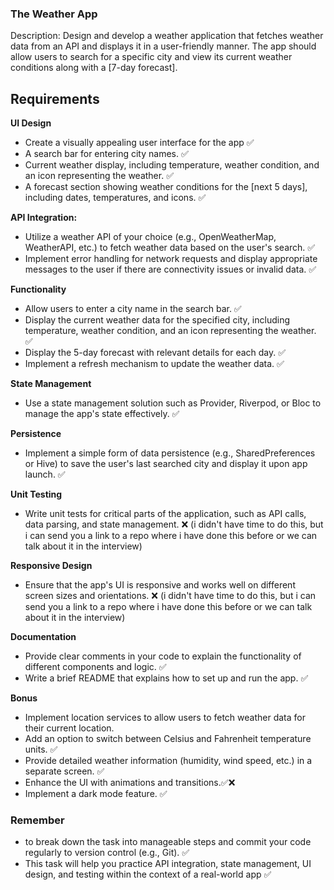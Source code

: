 ### The Weather App
Description: Design and develop a weather application that fetches weather data from an API and displays it in a user-friendly manner. The app should allow users to search for a specific city and view its current weather conditions along with a [7-day forecast].

## Requirements

**UI Design**
- Create a visually appealing user interface for the app ✅
- A search bar for entering city names. ✅
- Current weather display, including temperature, weather condition, and an icon representing the weather. ✅
- A forecast section showing weather conditions for the [next 5 days], including dates, temperatures, and icons. ✅

**API Integration:**
- Utilize a weather API of your choice (e.g., OpenWeatherMap, WeatherAPI, etc.) to fetch weather data based on the user's search. ✅
- Implement error handling for network requests and display appropriate messages to the user if there are connectivity issues or invalid data. ✅

**Functionality**
- Allow users to enter a city name in the search bar. ✅
- Display the current weather data for the specified city, including temperature, weather condition, and an icon representing the weather. ✅
- Display the 5-day forecast with relevant details for each day. ✅
- Implement a refresh mechanism to update the weather data. ✅

**State Management**
- Use a state management solution such as Provider, Riverpod, or Bloc to manage the app's state effectively. ✅

**Persistence**
- Implement a simple form of data persistence (e.g., SharedPreferences or Hive) to save the user's last searched city and display it upon app launch. ✅

**Unit Testing**
- Write unit tests for critical parts of the application, such as API calls, data parsing, and state management. ❌ (i didn't have time to do this, but i can send you a link to a repo where i have done this before or we can talk about it in the interview)

**Responsive Design**
- Ensure that the app's UI is responsive and works well on different screen sizes and orientations. ❌ (i didn't have time to do this, but i can send you a link to a repo where i have done this before or we can talk about it in the interview)

**Documentation**
- Provide clear comments in your code to explain the functionality of different components and logic. ✅
- Write a brief README that explains how to set up and run the app. ✅

**Bonus**
- Implement location services to allow users to fetch weather data for their current location.
- Add an option to switch between Celsius and Fahrenheit temperature units. ✅
- Provide detailed weather information (humidity, wind speed, etc.) in a separate screen. ✅
- Enhance the UI with animations and transitions.✅❌
- Implement a dark mode feature. ✅

### Remember
- to break down the task into manageable steps and commit your code regularly to version control (e.g., Git). ✅
- This task will help you practice API integration, state management, UI design, and testing within the context of a real-world app ✅
